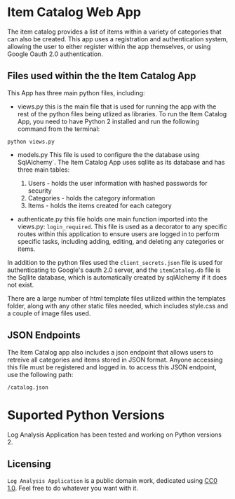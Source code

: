 # Item Catalog Web App

The item catalog provides a list of items within a variety of categories that can also be created.  This app uses a registration and authentication system, allowing the user to either register within the app themselves, or using Google Oauth 2.0 authentication. 

## Files used within the the Item Catalog App

This App has three main python files, including: 
* views.py
this is the main file that is used for running the app with the rest of the python files being utlized as libraries. To run the Item Catalog App, you need to have Python 2 installed and run the following command from the terminal: 

`python views.py`

* models.py
This file is used to configure the the database using SqlAlchemy`. The Item Catalog App uses sqllite as its database and has three main tables:

    1. Users - holds the user information with hashed passwords for security
    2. Categories - holds the category information
    3. Items - holds the items created for each category

* authenticate.py
this file holds one main function imported into the views.py: `login_required`.  This file is used as a decorator to any specific routes within this application to ensure users are logged in to perform specific tasks, including adding, editing, and deleting any categories or items. 

In addition to the python files used the ``client_secrets.json`` file is used for authenticating to Google's oauth 2.0 server, and the ``itemCatalog.db`` file is the Sqllite database, which is automatically created by sqlAlchemy if it does not exist. 

There are a large number of html template files utilized within the templates folder, along with any other static files needed, which includes style.css and a couple of image files used. 

## JSON Endpoints

The Item Catalog app also includes a json endpoint that allows users to retreive all categories and items stored in JSON format.  Anyone accessing this file must be registered and logged in. to access this JSON endpoint, use the following path: 

`/catalog.json`

# Suported Python Versions

Log Analysis Application has been tested and working on Python versions 2.

## Licensing
`Log Analysis Application` is a public domain work, dedicated using [CC0 1.0](https://creativecommons.org/publicdomain/zero/1.0/). Feel free to do whatever you want with it.